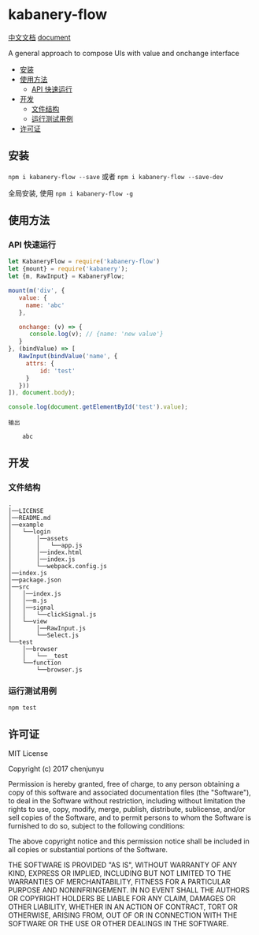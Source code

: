 # kabanery-flow

[中文文档](./README_zh.md)   [document](./README.md)

A general approach to compose UIs with value and onchange interface
- [安装](#%E5%AE%89%E8%A3%85)
- [使用方法](#%E4%BD%BF%E7%94%A8%E6%96%B9%E6%B3%95)
  * [API 快速运行](#api-%E5%BF%AB%E9%80%9F%E8%BF%90%E8%A1%8C)
- [开发](#%E5%BC%80%E5%8F%91)
  * [文件结构](#%E6%96%87%E4%BB%B6%E7%BB%93%E6%9E%84)
  * [运行测试用例](#%E8%BF%90%E8%A1%8C%E6%B5%8B%E8%AF%95%E7%94%A8%E4%BE%8B)
- [许可证](#%E8%AE%B8%E5%8F%AF%E8%AF%81)

## 安装

`npm i kabanery-flow --save` 或者 `npm i kabanery-flow --save-dev`

全局安装, 使用 `npm i kabanery-flow -g`



## 使用方法








### API 快速运行



```js
let KabaneryFlow = require('kabanery-flow')
let {mount} = require('kabanery');
let {m, RawInput} = KabaneryFlow;

mount(m('div', {
   value: {
     name: 'abc'
   },

   onchange: (v) => {
      console.log(v); // {name: 'new value'}
   }
}, (bindValue) => [
   RawInput(bindValue('name', {
     attrs: {
         id: 'test'
     }
   }))
]), document.body);

console.log(document.getElementById('test').value);
```

```
输出

    abc

```


## 开发

### 文件结构

```
.    
│──LICENSE    
│──README.md    
│──example    
│   └──login    
│       │──assets    
│       │   └──app.js    
│       │──index.html    
│       │──index.js    
│       └──webpack.config.js    
│──index.js    
│──package.json    
│──src    
│   │──index.js    
│   │──m.js    
│   │──signal    
│   │   └──clickSignal.js    
│   └──view    
│       │──RawInput.js    
│       └──Select.js    
└──test    
    │──browser    
    │   └──__test    
    └──function    
        └──browser.js     
```


### 运行测试用例

`npm test`

## 许可证

MIT License

Copyright (c) 2017 chenjunyu

Permission is hereby granted, free of charge, to any person obtaining a copy
of this software and associated documentation files (the "Software"), to deal
in the Software without restriction, including without limitation the rights
to use, copy, modify, merge, publish, distribute, sublicense, and/or sell
copies of the Software, and to permit persons to whom the Software is
furnished to do so, subject to the following conditions:

The above copyright notice and this permission notice shall be included in all
copies or substantial portions of the Software.

THE SOFTWARE IS PROVIDED "AS IS", WITHOUT WARRANTY OF ANY KIND, EXPRESS OR
IMPLIED, INCLUDING BUT NOT LIMITED TO THE WARRANTIES OF MERCHANTABILITY,
FITNESS FOR A PARTICULAR PURPOSE AND NONINFRINGEMENT. IN NO EVENT SHALL THE
AUTHORS OR COPYRIGHT HOLDERS BE LIABLE FOR ANY CLAIM, DAMAGES OR OTHER
LIABILITY, WHETHER IN AN ACTION OF CONTRACT, TORT OR OTHERWISE, ARISING FROM,
OUT OF OR IN CONNECTION WITH THE SOFTWARE OR THE USE OR OTHER DEALINGS IN THE
SOFTWARE.
